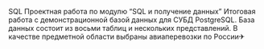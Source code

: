 SQL
Проектная работа по модулю “SQL и получение данных”
Итоговая работа с демонстрационной базой данных для СУБД PostgreSQL. База данных состоит из восьми таблиц и нескольких представлений. В качестве
предметной области выбраны авиаперевозки по России✈
